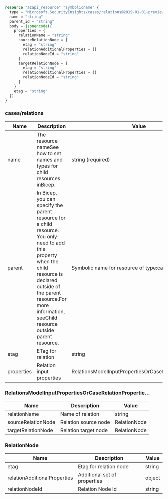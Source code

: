 ```terraform
resource "azapi_resource" "symbolicname" {
  type = "Microsoft.SecurityInsights/cases/relations@2019-01-01-preview"
  name = "string"
  parent_id = "string"
  body = jsonencode({
    properties = {
      relationName = "string"
      sourceRelationNode = {
        etag = "string"
        relationAdditionalProperties = {}
        relationNodeId = "string"
      }
      targetRelationNode = {
        etag = "string"
        relationAdditionalProperties = {}
        relationNodeId = "string"
      }
    }
    etag = "string"
  })
}

```

### cases/relations

| Name | Description | Value |
|-|-|-|
| name | The resource nameSee how to set names and types for child resources inBicep. | string (required) |
| parent | In Bicep, you can specify the parent resource for a child resource. You only need to add this property when the child resource is declared outside of the parent resource.For more information, seeChild resource outside parent resource. | Symbolic name for resource of type:cases |
| etag | ETag for relation | string |
| properties | Relation input properties | RelationsModelInputPropertiesOrCaseRelationPropertie... |


### RelationsModelInputPropertiesOrCaseRelationPropertie...

| Name | Description | Value |
|-|-|-|
| relationName | Name of relation | string |
| sourceRelationNode | Relation source node | RelationNode |
| targetRelationNode | Relation target node | RelationNode |


### RelationNode

| Name | Description | Value |
|-|-|-|
| etag | Etag for relation node | string |
| relationAdditionalProperties | Additional set of properties | object |
| relationNodeId | Relation Node Id | string |


